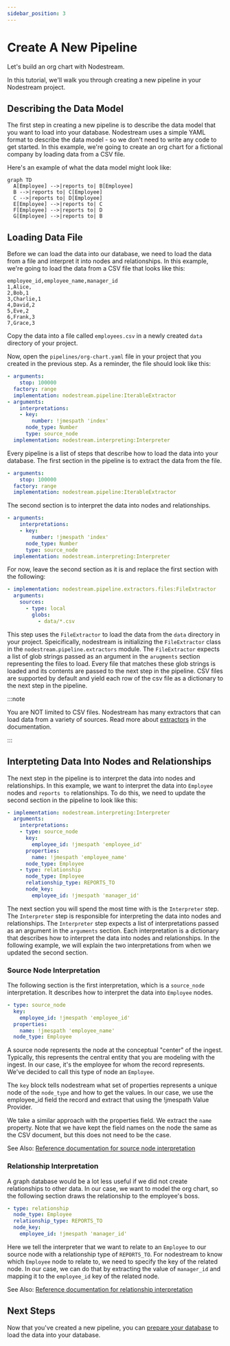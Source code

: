 ```yaml
---
sidebar_position: 3
---
```


# Create A New Pipeline
Let's build an org chart with Nodestream.

In this tutorial, we'll walk you through creating a new pipeline in your Nodestream project. 


## Describing the Data Model

The first step in creating a new pipeline is to describe the data model that you want to load into your database.
Nodestream uses a simple YAML format to describe the data model - so we don't need to write any code to get started.
In this example, we're going to create an org chart for a fictional company by loading data from a CSV file.

Here's an example of what the data model might look like:

```mermaid
graph TD
  A[Employee] -->|reports to| B[Employee]
  B -->|reports to| C[Employee]
  C -->|reports to| D[Employee]
  E[Employee] -->|reports to| C
  F[Employee] -->|reports to| D
  G[Employee] -->|reports to| B
```

## Loading Data File

Before we can load the data into our database, we need to load the data from a file and interpret it into nodes and relationships.
In this example, we're going to load the data from a CSV file that looks like this:

```csv
employee_id,employee_name,manager_id
1,Alice,
2,Bob,1
3,Charlie,1
4,David,2
5,Eve,2
6,Frank,3
7,Grace,3
```

Copy the data into a file called `employees.csv` in a newly created `data` directory of your project.

Now, open the `pipelines/org-chart.yaml` file in your project that you created in the previous step.
As a reminder, the file should look like this:

```yaml
- arguments:
    stop: 100000
  factory: range
  implementation: nodestream.pipeline:IterableExtractor
- arguments:
    interpretations:
    - key:
        number: !jmespath 'index'
      node_type: Number
      type: source_node
  implementation: nodestream.interpreting:Interpreter
```

Every pipeline is a list of steps that describe how to load the data into your database.
The first section in the pipeline is to extract the data from the file.

```yaml
- arguments:
    stop: 100000
  factory: range
  implementation: nodestream.pipeline:IterableExtractor
```

The second section is to interpret the data into nodes and relationships.

```yaml
- arguments:
    interpretations:
    - key:
        number: !jmespath 'index'
      node_type: Number
      type: source_node
  implementation: nodestream.interpreting:Interpreter
```

For now, leave the second section as it is and replace the first section with the following:

```yaml
- implementation: nodestream.pipeline.extractors.files:FileExtractor
  arguments:
    sources:
      - type: local
        globs:
          - data/*.csv
```

This step uses the `FileExtractor` to load the data from the `data` directory in your project.
Speicifically, nodestream is initializing the `FileExtractor` class in the `nodestream.pipeline.extractors` module.
The `FileExtractor` expects a list of glob strings passed as an argument in the `arugments` section representing the files to load.
Every file that matches these glob strings is loaded and its contents are passed to the next step in the pipeline.
CSV files are supported by default and yield each row of the csv file as a dictionary to the next step in the pipeline.

<!---
TODO: Make these links to the appropriate sections in the documentation
-->

:::note 

You are NOT limited to CSV files. Nodestream has many extractors that can load data from a variety of sources. Read more about [extractors](../../reference/extractors) in the documentation. 

:::

## Interpteting Data Into Nodes and Relationships

The next step in the pipeline is to interpret the data into nodes and relationships.
In this example, we want to interpret the data into `Employee` nodes and `reports to` relationships.
To do this, we need to update the second section in the pipeline to look like this:

```yaml
- implementation: nodestream.interpreting:Interpreter
  arguments:
    interpretations:
    - type: source_node
      key:
        employee_id: !jmespath 'employee_id'
      properties:
        name: !jmespath 'employee_name'
      node_type: Employee
    - type: relationship
      node_type: Employee
      relationship_type: REPORTS_TO
      node_key:
        employee_id: !jmespath 'manager_id'
```

The next section you will spend the most time with is the `Interpreter` step.
The `Interpreter` step is responsible for interpreting the data into nodes and relationships.
The `Interpreter` step expects a list of interpretations passed as an argument in the `arguments` section.
Each interpretation is a dictionary that describes how to interpret the data into nodes and relationships.
In the following example, we will explain the two interpretations from when we updated the second section.

### Source Node Interpretation
The following section is the first interpretation, which is a `source_node` interpretation.
It describes how to interpret the data into `Employee` nodes.

```yaml
- type: source_node
  key:
    employee_id: !jmespath 'employee_id'
  properties:
    name: !jmespath 'employee_name'
  node_type: Employee
```

A source node represents the node at the conceptual "center" of the ingest. 
Typically, this represents the central entity that you are modeling with the ingest. 
In our case, it's the employee for whom the record represents. 
We've decided to call this type of node an `Employee`.

The `key` block tells nodestream what set of properties represents a unique node of the `node_type` and how to get the values. 
In our case, we use the employee_id field the record and extract that using the !jmespath Value Provider.

We take a similar approach with the properties field. We extract the `name` property.
Note that we have kept the field names on the node the same as the CSV document, but this does not need to be the case.

See Also: [Reference documentation for source node interpretation](../reference/interpreting.md#source-node-interpretation)

### Relationship Interpretation

A graph database would be a lot less useful if we did not create relationships to other data. 
In our case, we want to model the org chart, so the following section draws the relationship to the employee's boss.

```yaml
- type: relationship
  node_type: Employee
  relationship_type: REPORTS_TO
  node_key:
    employee_id: !jmespath 'manager_id'
```

Here we tell the interpreter that we want to relate to an `Employee` to our source node with a relationship type of `REPORTS_TO`. 
For nodestream to know which `Employee` node to relate to, we need to specify the key of the related node. 
In our case, we can do that by extracting the value of `manager_id` and mapping it to the `employee_id` key of the related node.

See Also: [Reference documentation for relationship interpretation](../reference/interpreting.md#relationship-interpretation)


## Next Steps

Now that you've created a new pipeline, you can [prepare your database](./prepare-your-database.mdx) to load the data into your database.

